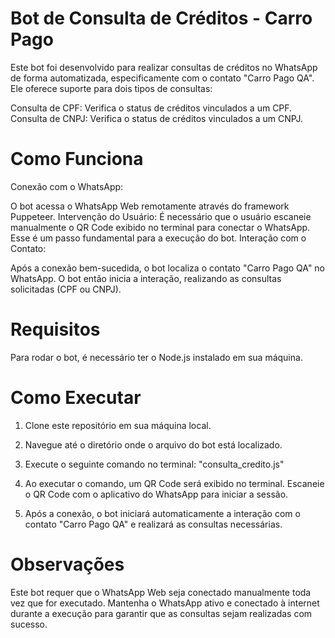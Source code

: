 # Bot de Consulta de Créditos - Carro Pago
Este bot foi desenvolvido para realizar consultas de créditos no WhatsApp de forma automatizada, especificamente com o contato "Carro Pago QA". Ele oferece suporte para dois tipos de consultas:

Consulta de CPF: Verifica o status de créditos vinculados a um CPF.
Consulta de CNPJ: Verifica o status de créditos vinculados a um CNPJ.

# Como Funciona
Conexão com o WhatsApp:

O bot acessa o WhatsApp Web remotamente através do framework Puppeteer.
Intervenção do Usuário: É necessário que o usuário escaneie manualmente o QR Code exibido no terminal para conectar o WhatsApp. Esse é um passo fundamental para a execução do bot.
Interação com o Contato:

Após a conexão bem-sucedida, o bot localiza o contato "Carro Pago QA" no WhatsApp.
O bot então inicia a interação, realizando as consultas solicitadas (CPF ou CNPJ).

# Requisitos
Para rodar o bot, é necessário ter o Node.js instalado em sua máquina.

# Como Executar
1. Clone este repositório em sua máquina local.

2. Navegue até o diretório onde o arquivo do bot está localizado.

3. Execute o seguinte comando no terminal:
    "consulta_credito.js"

4. Ao executar o comando, um QR Code será exibido no terminal. Escaneie o QR Code com o aplicativo do WhatsApp para iniciar a sessão.

5. Após a conexão, o bot iniciará automaticamente a interação com o contato "Carro Pago QA" e realizará as consultas necessárias.

# Observações
Este bot requer que o WhatsApp Web seja conectado manualmente toda vez que for executado.
Mantenha o WhatsApp ativo e conectado à internet durante a execução para garantir que as consultas sejam realizadas com sucesso.